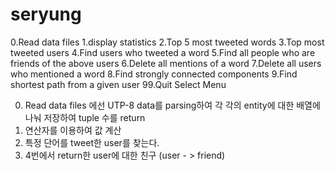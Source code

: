 # seryung

0.Read data files
1.display statistics
2.Top 5 most tweeted words
3.Top most tweeted users
4.Find users who tweeted a word
5.Find all people who are friends of the above users
6.Delete all mentions of a word
7.Delete all users who mentioned a word
8.Find strongly connected components
9.Find shortest path from a given user
99.Quit
Select Menu


0. Read data files 에선 UTP-8 data를 parsing하여 각 각의 entity에 대한 배열에 나눠 저장하여 tuple 수를 return
1. 연산자를 이용하여 값 계산
4. 특정 단어를 tweet한 user를 찾는다.
5. 4번에서 return한 user에 대한 친구 (user - > friend)

